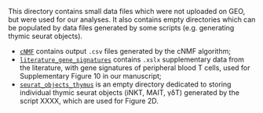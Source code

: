 This directory contains small data files which were not uploaded on GEO, but were used for our analyses. It also contains empty directories which can be populated by data files generated by some scripts (e.g. generating thymic seurat objects).

- [`cNMF`](./cNMF/) contains output `.csv` files generated by the cNMF algorithm;
- [`literature_gene_signatures`](./literature_gene_signatures) contains `.xslx` supplementary data from the literature, with gene signatures of peripheral blood T cells, used for Supplementary Figure 10 in our manuscript;
- [`seurat_objects_thymus`](./seurat_objects_thymus) is an empty directory dedicated to storing individual thymic seurat objects (iNKT, MAIT, &gamma;&delta;T) generated by the script XXXX, which are used for Figure 2D.
